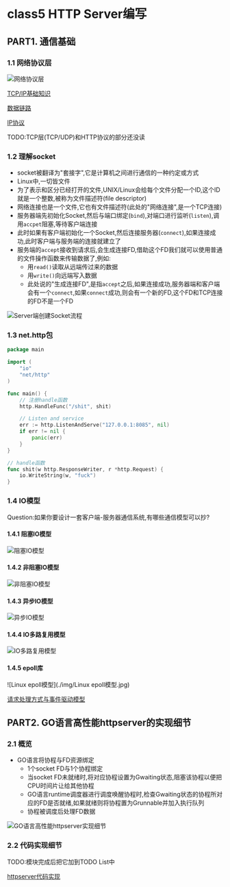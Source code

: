 # class5 HTTP Server编写

## PART1. 通信基础

### 1.1 网络协议层

![网络协议层](./img/网络协议层.jpg)

[TCP/IP基础知识](https://github.com/rayallen20/diagrammatizeTCP-IP/blob/master/%E7%AC%AC2%E7%AB%A0%20TCP:IP%E5%9F%BA%E7%A1%80%E7%9F%A5%E8%AF%86/%E7%AC%AC2%E7%AB%A0%20TCP-IP%E5%9F%BA%E7%A1%80%E7%9F%A5%E8%AF%86.md)

[数据链路](https://github.com/rayallen20/diagrammatizeTCP-IP/blob/master/%E7%AC%AC3%E7%AB%A0%20%E6%95%B0%E6%8D%AE%E9%93%BE%E8%B7%AF/%E7%AC%AC3%E7%AB%A0%20%E6%95%B0%E6%8D%AE%E9%93%BE%E8%B7%AF.md)

[IP协议](https://github.com/rayallen20/diagrammatizeTCP-IP/blob/master/%E7%AC%AC4%E7%AB%A0%20IP%E5%8D%8F%E8%AE%AE/%E7%AC%AC4%E7%AB%A0%20IP%E5%8D%8F%E8%AE%AE.md)

TODO:TCP层(TCP/UDP)和HTTP协议的部分还没读

### 1.2 理解socket

- socket被翻译为"套接字",它是计算机之间进行通信的一种约定或方式
- Linux中,一切皆文件
- 为了表示和区分已经打开的文件,UNIX/Linux会给每个文件分配一个ID,这个ID就是一个整数,被称为文件描述符(file descriptor)
- 网络连接也是一个文件,它也有文件描述符(此处的"网络连接",是一个TCP连接)
- 服务器端先初始化Socket,然后与端口绑定(`bind`),对端口进行监听(`listen`),调用`accpet`阻塞,等待客户端连接
- 此时如果有客户端初始化一个Socket,然后连接服务器(`connect`),如果连接成功,此时客户端与服务端的连接就建立了
- 服务端的`accept`接收到请求后,会生成连接FD,借助这个FD我们就可以使用普通的文件操作函数来传输数据了,例如:
	- 用`read()`读取从远端传过来的数据
	- 用`write()`向远端写入数据
	- 此处说的"生成连接FD",是指`accept`之后,如果连接成功,服务器端和客户端会有一个`connect`,如果`connect`成功,则会有一个新的FD,这个FD和TCP连接的FD不是一个FD

![Server端创建Socket流程](./img/Server端创建Socket流程.jpg)

### 1.3 net.http包

```go
package main

import (
	"io"
	"net/http"
)

func main() {
	// 注册handle函数
	http.HandleFunc("/shit", shit)

	// Listen and service
	err := http.ListenAndServe("127.0.0.1:8085", nil)
	if err != nil {
		panic(err)
	}
}

// handle函数
func shit(w http.ResponseWriter, r *http.Request) {
	io.WriteString(w, "fuck")
}
```

### 1.4 IO模型

Question:如果你要设计一套客户端-服务器通信系统,有哪些通信模型可以抄?

#### 1.4.1 阻塞IO模型

![阻塞IO模型](./img/阻塞IO模型.jpg)

#### 1.4.2 非阻塞IO模型

![非阻塞IO模型](./img/非阻塞IO模型.jpg)

#### 1.4.3 异步IO模型

![异步IO模型](./img/异步IO模型.jpg)

#### 1.4.4 IO多路复用模型

![IO多路复用模型](./img/IO多路复用模型.jpg)

#### 1.4.5 epoll库

![Linux epoll模型](./img/Linux epoll模型.jpg)

[请求处理方式与事件驱动模型](https://github.com/rayallen20/cloudNativeExercise/blob/master/note/module2-Write%20the%20GO%20program/class5-HTTP%20Server%E7%BC%96%E5%86%99/extend/%E8%AF%B7%E6%B1%82%E5%A4%84%E7%90%86%E6%96%B9%E5%BC%8F%E4%B8%8E%E4%BA%8B%E4%BB%B6%E9%A9%B1%E5%8A%A8%E6%A8%A1%E5%9E%8B.md)

## PART2. GO语言高性能httpserver的实现细节

### 2.1 概览

- GO语言将协程与FD资源绑定
	- 1个socket FD与1个协程绑定
	- 当socket FD未就绪时,将对应协程设置为Gwaiting状态,阻塞该协程以便把CPU时间片让给其他协程
	- GO语言runtime调度器进行调度唤醒协程时,检查Gwaiting状态的协程所对应的FD是否就绪,如果就绪则将协程置为Grunnable并加入执行队列
	- 协程被调度后处理FD数据

![GO语言高性能httpserver实现细节](./img/GO语言高性能httpserver实现细节.jpg)

### 2.2 代码实现细节

TODO:模块完成后把它加到TODO List中

[httpserver代码实现](https://cncamp.notion.site/http-server-socket-detail-e1f350d63c7c4d9f86ce140949bd90c2)